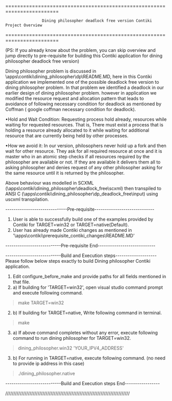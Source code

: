 ========================================================================
   
                    Dining philosopher deadlock free version Contiki Project Overview
    
========================================================================

(PS: If you already know about the problem, you can skip overview and jump directly to pre-requisite for building this Contiki application for dining philosopher deadlock free version)

Dining philosopher problem is discussed in \apps\contiki\dining_philosopher\dp\README.MD, here in this Contiki application we implemented one of the possible deadlock free version to dining philosopher problem. In that problem we identified a deadlock in our earlier design of dining philosopher problem. however in application we modified the resource request and allocation pattern that leads to avoidance of following necessary condition for deadlock as mentioned by Coffman ( google coffman necessary condition for deadlock). 

•Hold and Wait Condition:
Requesting process hold already, resources while waiting for requested resources. That is, There must exist a process that is holding a resource already allocated to it while waiting for additional resource that are currently being held by other processes.

•How we avoid it:
In our version, philosophers never hold up a fork and then wait for other resource. They ask for all
required resource at once and it is master who in an atomic step checks if all resources required by
the philosopher are available or not. If they are available it delivers them all to asking philosopher
and denies request of any other philosopher asking for the same resource until it is returned by the
philosopher.

Above behaviour was modelled in SCXML (\apps\contiki\dining_philosopher\deadlock_free\scxml) then transpiled to ANSI C (\apps\contiki\dining_philosopher\dp_deadlock_free\input) using uscxml transpilation.


------------------------------Pre-requisite-----------------------------
1) User is able to successfully build one of the examples provided by Contiki for TARGET=win32 or TARGET=native(Default).
2) User has already made Contiki changes as mentioned in '\apps\contiki\prerequisite_contiki_changes\README.MD'

---------------------------Pre-requisite End----------------------------


---------------------------Build and Execution steps--------------------
Please follow below steps exactly to build Dining philosopher Contiki application.

1) Edit configure_before_make and provide paths for all fields mentioned in that file. 
2) a) If building for 'TARGET=win32', open visual studio command prompt and execute following command. 
> make TARGET=win32
2) b) If building for TARGET=native, Write following command in terminal.
>make
3) a) If above command completes without any error, execute following command to run dining philosopher for TARGET=win32.
> dining_philosopher.win32 'YOUR_IPV4_ADDRESS'
3) b) For running in TARGET=native, execute following command. (no need to provide ip address in this case) 
>./dining_philosopher.native

---------------------------Build and Execution steps End-----------------


/////////////////////////////////////////////////////////////////////////////
